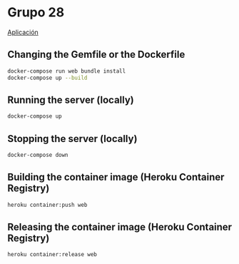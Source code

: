 # Grupo 28

[Aplicación](https://salty-citadel-84152.herokuapp.com/)

## Changing the Gemfile or the Dockerfile

```bash
docker-compose run web bundle install
docker-compose up --build
```

## Running the server (locally)

```bash
docker-compose up
```

## Stopping the server (locally)

```bash
docker-compose down
```

## Building the container image (Heroku Container Registry)

```bash
heroku container:push web
```

## Releasing the container image (Heroku Container Registry)

```bash
heroku container:release web
```
